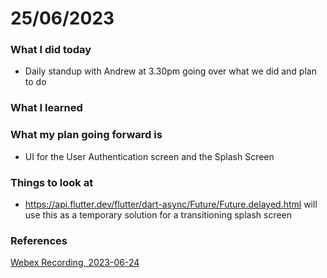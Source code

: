 # 25/06/2023


### What I did today

- Daily standup with Andrew at 3.30pm going over what we did and plan to do

### What I learned


### What my plan going forward is

- UI for the User Authentication screen and the Splash Screen

### Things to look at

- https://api.flutter.dev/flutter/dart-async/Future/Future.delayed.html will use this as a temporary solution for a transitioning splash screen

### References

[Webex Recording, 2023-06-24](https://uhi.webex.com/uhi/ldr.php?RCID=b1a3f8857b79f790d8705bc639c07a86)